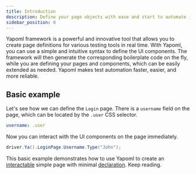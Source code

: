 ```yaml
---
title: Introduction
description: Define your page objects with ease and start to automate immediately
sidebar_position: 0
---
```


Yapoml framework is a powerful and innovative tool that allows you to create page definitions for various testing tools in real time. With Yapoml, you can use a simple and intuitive syntax to define the UI components. The framework will then generate the corresponding boilerplate code on the fly, while you are defining your pages and components, which can be easily extended as needed. Yapoml makes test automation faster, easier, and more reliable.

## Basic example

Let's see how we can define the `Login` page. There is a `username` field on the page, which can be located by the `.user` CSS selector.

```yaml title="Login.page.yaml"
username: .user
```

Now you can interact with the UI components on the page immediately.

```csharp title="Program.cs"
driver.Ya().LoginPage.Username.Type("John");
```

This basic example demonstrates how to use Yapoml to create an [interactable](concepts/interactions) simple page with minimal [declaration](concepts/syntax). Keep reading.